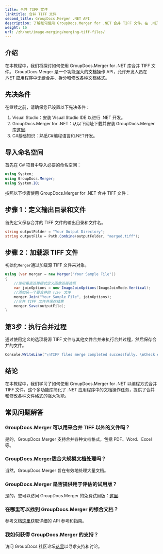 ```yaml
---
title: 合并 TIFF 文件
linktitle: 合并 TIFF 文件
second_title: GroupDocs.Merger .NET API
description: 了解如何使用 GroupDocs.Merger for .NET 合并 TIFF 文件。在 .NET 应用程序中无缝合并、拆分和修改文档。
weight: 16
url: /zh/net/image-merging/merging-tiff-files/
---
```

## 介绍
在本教程中，我们将探讨如何使用 GroupDocs.Merger for .NET 库合并 TIFF 文件。 GroupDocs.Merger 是一个功能强大的文档操作 API，允许开发人员在 .NET 应用程序中无缝合并、拆分和修改各种文档格式。
## 先决条件
在继续之前，请确保您已设置以下先决条件：
1. Visual Studio：安装 Visual Studio IDE 以进行 .NET 开发。
2. GroupDocs.Merger for .NET：从以下网址下载并安装 GroupDocs.Merger 库[这里](https://releases.groupdocs.com/merger/net/).
3. C#基础知识：熟悉C#编程语言和.NET开发。

## 导入命名空间
首先在 C# 项目中导入必要的命名空间：
```csharp
using System; 
using GroupDocs.Merger;
using System.IO;
```

按照以下步骤使用 GroupDocs.Merger for .NET 合并 TIFF 文件：
## 步骤 1：定义输出目录和文件
首先定义保存合并的 TIFF 文件的输出目录和文件名。
```csharp
string outputFolder = "Your Output Directory";
string outputFile = Path.Combine(outputFolder, "merged.tiff");
```
## 步骤 2：加载源 TIFF 文件
初始化`Merger`通过加载源 TIFF 文件来对象。
```csharp
using (var merger = new Merger("Your Sample File"))
{
    //使用垂直连接模式定义图像连接选项
    var joinOptions = new ImageJoinOptions(ImageJoinMode.Vertical);
    //添加另一个要合并的 TIFF 文件
    merger.Join("Your Sample File", joinOptions);
    //合并 TIFF 文件并保存结果
    merger.Save(outputFile);
}
```
## 第3步：执行合并过程
通过使用定义的选项将源 TIFF 文件与其他文件合并来执行合并过程，然后保存合并的文件。
```csharp
Console.WriteLine("\nTIFF files merge completed successfully. \nCheck output in {0}", outputFolder);
```

## 结论
在本教程中，我们学习了如何使用 GroupDocs.Merger for .NET 以编程方式合并 TIFF 文件。这个多功能库简化了 .NET 应用程序中的文档操作任务，提供了合并和修改各种文件格式的强大功能。

## 常见问题解答
### GroupDocs.Merger 可以用来合并 TIFF 以外的文件吗？
是的，GroupDocs.Merger 支持合并各种文档格式，包括 PDF、Word、Excel 等。
### GroupDocs.Merger适合大规模文档处理吗？
当然，GroupDocs.Merger 旨在有效地处理大量文档。
### GroupDocs.Merger 是否提供用于评估的试用版？
是的，您可以访问 GroupDocs.Merger 的免费试用版：[这里](https://releases.groupdocs.com/).
### 在哪里可以找到 GroupDocs.Merger 的综合文档？
参考文档[这里](https://tutorials.groupdocs.com/merger/net/)获取详细的 API 参考和指南。
### 我如何获得 GroupDocs.Merger 的支持？
访问 GroupDocs 社区论坛[这里](https://forum.groupdocs.com/c/merger/32)以寻求支持和讨论。